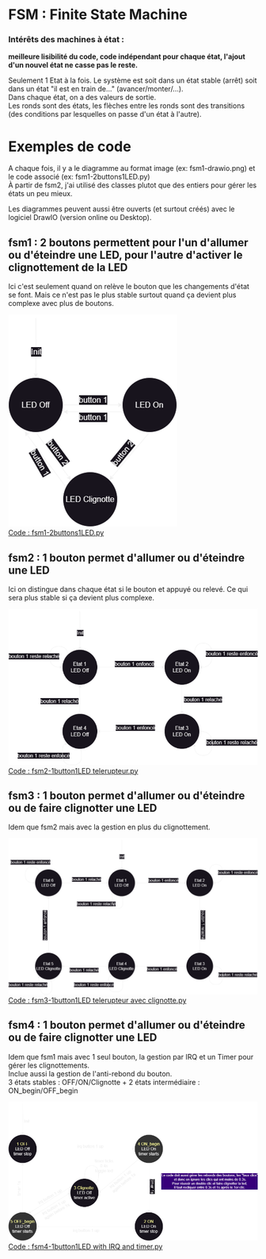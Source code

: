 # FSM : Finite State Machine

### Intérêts des machines à état :

**meilleure lisibilité du code, code indépendant pour chaque état, l'ajout d'un nouvel état ne casse pas le reste.**

Seulement 1 Etat à la fois. Le système est soit dans un état stable (arrêt) soit dans un état "il est en train de..." (avancer/monter/...).<br>
Dans chaque état, on a des valeurs de sortie.<br>
Les ronds sont des états, les flèches entre les ronds sont des transitions (des conditions par lesquelles on passe d'un état à l'autre).  


# Exemples de code

A chaque fois, il y a le diagramme au format image (ex: fsm1-drawio.png) et le code associé (ex: fsm1-2buttons1LED.py)<br>
À partir de fsm2, j'ai utilisé des classes plutot que des entiers pour gérer les états un peu mieux.

Les diagrammes peuvent aussi être ouverts (et surtout créés) avec le logiciel DrawIO (version online ou Desktop).

## fsm1 : 2 boutons permettent pour l'un d'allumer ou d'éteindre une LED, pour l'autre d'activer le clignottement de la LED

Ici c'est seulement quand on relève le bouton que les changements d'état se font. Mais ce n'est pas le plus stable surtout quand ça devient plus complexe avec plus de boutons.

![fsm1-drawio.png](fsm1-drawio.png)<br>
[Code : fsm1-2buttons1LED.py](fsm1-2buttons1LED.py)

## fsm2 : 1 bouton permet d'allumer ou d'éteindre une LED

Ici on distingue dans chaque état si le bouton et appuyé ou relevé. Ce qui sera plus stable si ça devient plus complexe.

![fsm2-drawio.png](fsm2-drawio.png)<br>
[Code : fsm2-1button1LED telerupteur.py](<fsm2-1button1LED telerupteur.py>)

## fsm3 : 1 bouton permet d'allumer ou d'éteindre ou de faire clignotter une LED

Idem que fsm2 mais avec la gestion en plus du clignottement.

![fsm3-drawio.png](fsm3-drawio.png)<br>
[Code : fsm3-1button1LED telerupteur avec clignotte.py](<fsm3-1button1LED telerupteur avec clignotte.py>)

## fsm4 : 1 bouton permet d'allumer ou d'éteindre ou de faire clignotter une LED

Idem que fsm1 mais avec 1 seul bouton, la gestion par IRQ et un Timer pour gérer les clignottements.<br>
Inclue aussi la gestion de l'anti-rebond du bouton.<br>
3 états stables : OFF/ON/Clignotte + 2 états intermédiaire : ON_begin/OFF_begin

![fsm4-drawio.png](fsm4-drawio.png)<br>
[Code : fsm4-1button1LED with IRQ and timer.py](<fsm4-1button1LED with IRQ timer.py>)
